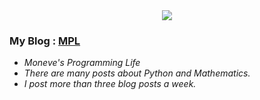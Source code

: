 <div align="center">

<img src="https://capsule-render.vercel.app/api?type=soft&color=02343F&height=200&section=header&text=Moneve's%20GitHub&fontColor=F0EDCC&fontSize=70" />

</div>

### My Blog : [__MPL__](https://blog.naver.com/jhpark0012)
- _Moneve's Programming Life_
- _There are many posts about Python and Mathematics._
- _I post more than three blog posts a week._
